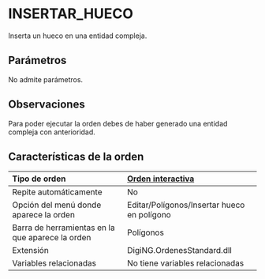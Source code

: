 # INSERTAR\_HUECO

Inserta un hueco en una entidad compleja.

## Parámetros

No admite parámetros.

## Observaciones

Para poder ejecutar la orden debes de haber generado una entidad compleja con anterioridad.

## Características de la orden

| Tipo de orden | [Orden interactiva]() |
| :--- | :--- |
| Repite automáticamente | No |
| Opción del menú donde aparece la orden | Editar/Polígonos/Insertar hueco en polígono |
| Barra de herramientas en la que aparece la orden | Polígonos |
| Extensión | DigiNG.OrdenesStandard.dll |
| Variables relacionadas | No tiene variables relacionadas |

